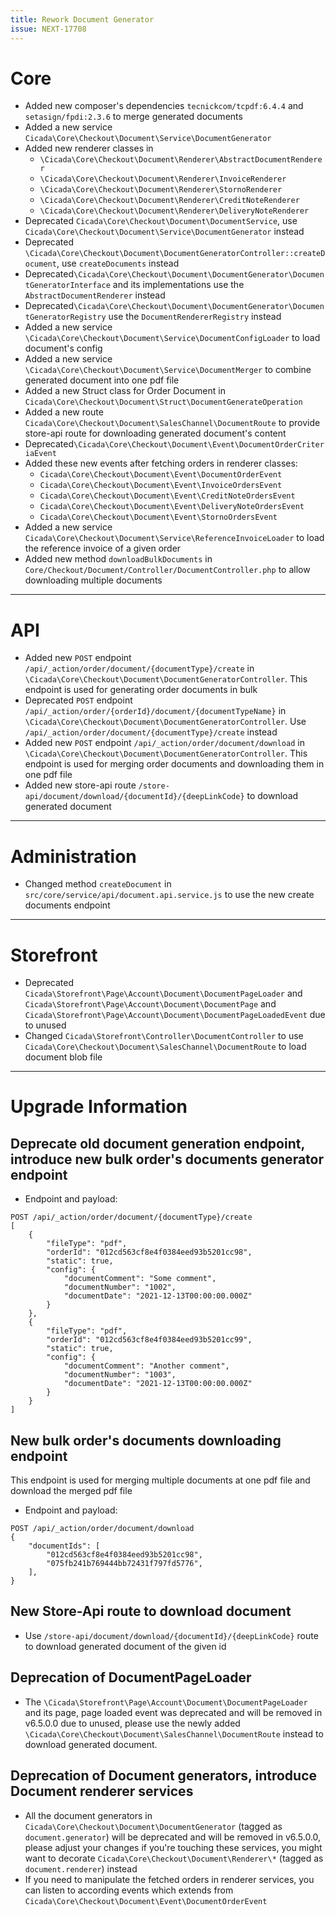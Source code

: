 ```yaml
---
title: Rework Document Generator
issue: NEXT-17708
---
```

# Core
* Added new composer's dependencies `tecnickcom/tcpdf:6.4.4` and `setasign/fpdi:2.3.6` to merge generated documents
* Added a new service `Cicada\Core\Checkout\Document\Service\DocumentGenerator`
* Added new renderer classes in
    * `\Cicada\Core\Checkout\Document\Renderer\AbstractDocumentRenderer`
    * `\Cicada\Core\Checkout\Document\Renderer\InvoiceRenderer`
    * `\Cicada\Core\Checkout\Document\Renderer\StornoRenderer`
    * `\Cicada\Core\Checkout\Document\Renderer\CreditNoteRenderer`
    * `\Cicada\Core\Checkout\Document\Renderer\DeliveryNoteRenderer`
* Deprecated `Cicada\Core\Checkout\Document\DocumentService`, use `Cicada\Core\Checkout\Document\Service\DocumentGenerator` instead
* Deprecated `\Cicada\Core\Checkout\Document\DocumentGeneratorController::createDocument`, use `createDocuments` instead
* Deprecated`\Cicada\Core\Checkout\Document\DocumentGenerator\DocumentGeneratorInterface` and its implementations use the `AbstractDocumentRenderer` instead
* Deprecated`\Cicada\Core\Checkout\Document\DocumentGenerator\DocumentGeneratorRegistry` use the `DocumentRendererRegistry` instead
* Added a new service `\Cicada\Core\Checkout\Document\Service\DocumentConfigLoader` to load document's config
* Added a new service `\Cicada\Core\Checkout\Document\Service\DocumentMerger` to combine generated document into one pdf file
* Added a new Struct class for Order Document in `Cicada\Core\Checkout\Document\Struct\DocumentGenerateOperation`
* Added a new route `Cicada\Core\Checkout\Document\SalesChannel\DocumentRoute` to provide store-api route for downloading generated document's content
* Deprecated`\Cicada\Core\Checkout\Document\Event\DocumentOrderCriteriaEvent`
* Added these new events after fetching orders in renderer classes:
    * `Cicada\Core\Checkout\Document\Event\DocumentOrderEvent`   
    * `Cicada\Core\Checkout\Document\Event\InvoiceOrdersEvent`   
    * `Cicada\Core\Checkout\Document\Event\CreditNoteOrdersEvent`   
    * `Cicada\Core\Checkout\Document\Event\DeliveryNoteOrdersEvent`   
    * `Cicada\Core\Checkout\Document\Event\StornoOrdersEvent`
* Added a new service `Cicada\Core\Checkout\Document\Service\ReferenceInvoiceLoader` to load the reference invoice of a given order
* Added new method `downloadBulkDocuments` in `Core/Checkout/Document/Controller/DocumentController.php` to allow downloading multiple documents
___
# API
* Added new `POST` endpoint `/api/_action/order/document/{documentType}/create` in `\Cicada\Core\Checkout\Document\DocumentGeneratorController`. This endpoint is used for generating order documents in bulk
* Deprecated `POST` endpoint `/api/_action/order/{orderId}/document/{documentTypeName}` in `\Cicada\Core\Checkout\Document\DocumentGeneratorController`. Use `/api/_action/order/document/{documentType}/create` instead
* Added new `POST` endpoint `/api/_action/order/document/download` in `\Cicada\Core\Checkout\Document\DocumentGeneratorController`. This endpoint is used for merging order documents and downloading them in one pdf file
* Added new store-api route `/store-api/document/download/{documentId}/{deepLinkCode}` to download generated document
___
# Administration
* Changed method `createDocument` in `src/core/service/api/document.api.service.js` to use the new create documents endpoint
___
# Storefront
* Deprecated `Cicada\Storefront\Page\Account\Document\DocumentPageLoader` and `Cicada\Storefront\Page\Account\Document\DocumentPage` and `Cicada\Storefront\Page\Account\Document\DocumentPageLoadedEvent` due to unused
* Changed `Cicada\Storefront\Controller\DocumentController` to use `Cicada\Core\Checkout\Document\SalesChannel\DocumentRoute` to load document blob file
___
# Upgrade Information

## Deprecate old document generation endpoint, introduce new bulk order's documents generator endpoint

* Endpoint and payload:
```
POST /api/_action/order/document/{documentType}/create
[
    {
        "fileType": "pdf",
        "orderId": "012cd563cf8e4f0384eed93b5201cc98",
        "static": true,
        "config": {
            "documentComment": "Some comment",
            "documentNumber": "1002",
            "documentDate": "2021-12-13T00:00:00.000Z"
        }
    }, 
    {        
        "fileType": "pdf",
        "orderId": "012cd563cf8e4f0384eed93b5201cc99",
        "static": true,
        "config": {
            "documentComment": "Another comment",
            "documentNumber": "1003",
            "documentDate": "2021-12-13T00:00:00.000Z"
        }
    }
]
```

## New bulk order's documents downloading endpoint

This endpoint is used for merging multiple documents at one pdf file and download the merged pdf file

* Endpoint and payload:
```
POST /api/_action/order/document/download
{
    "documentIds": [
        "012cd563cf8e4f0384eed93b5201cc98",
        "075fb241b769444bb72431f797fd5776",
    ],
}
```

## New Store-Api route to download document

* Use `/store-api/document/download/{documentId}/{deepLinkCode}` route to download generated document of the given id

## Deprecation of DocumentPageLoader

* The `\Cicada\Storefront\Page\Account\Document\DocumentPageLoader` and its page, page loaded event was deprecated and will be removed in v6.5.0.0 due to unused, please use the newly added `\Cicada\Core\Checkout\Document\SalesChannel\DocumentRoute` instead to download generated document. 

## Deprecation of Document generators, introduce Document renderer services

* All the document generators in `Cicada\Core\Checkout\Document\DocumentGenerator` (tagged as `document.generator`) will be deprecated and will be removed in v6.5.0.0, please adjust your changes if you're touching these services, you might want to decorate `Cicada\Core\Checkout\Document\Renderer\*` (tagged as `document.renderer`) instead
* If you need to manipulate the fetched orders in renderer services, you can listen to according events which extends from `Cicada\Core\Checkout\Document\Event\DocumentOrderEvent`

